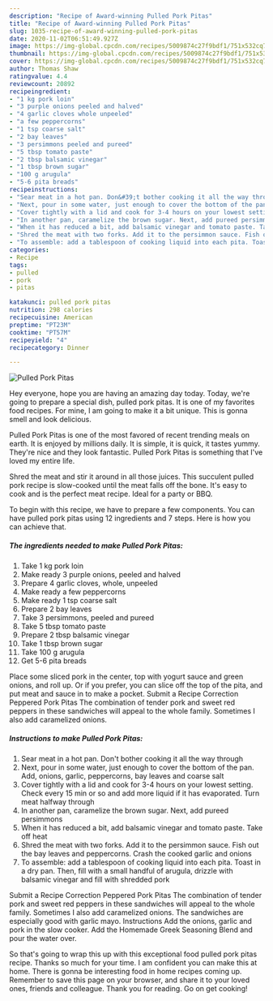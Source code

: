 ```yaml
---
description: "Recipe of Award-winning Pulled Pork Pitas"
title: "Recipe of Award-winning Pulled Pork Pitas"
slug: 1035-recipe-of-award-winning-pulled-pork-pitas
date: 2020-11-02T06:51:49.927Z
image: https://img-global.cpcdn.com/recipes/5009874c27f9bdf1/751x532cq70/pulled-pork-pitas-recipe-main-photo.jpg
thumbnail: https://img-global.cpcdn.com/recipes/5009874c27f9bdf1/751x532cq70/pulled-pork-pitas-recipe-main-photo.jpg
cover: https://img-global.cpcdn.com/recipes/5009874c27f9bdf1/751x532cq70/pulled-pork-pitas-recipe-main-photo.jpg
author: Thomas Shaw
ratingvalue: 4.4
reviewcount: 20892
recipeingredient:
- "1 kg pork loin"
- "3 purple onions peeled and halved"
- "4 garlic cloves whole unpeeled"
- "a few peppercorns"
- "1 tsp coarse salt"
- "2 bay leaves"
- "3 persimmons peeled and pureed"
- "5 tbsp tomato paste"
- "2 tbsp balsamic vinegar"
- "1 tbsp brown sugar"
- "100 g arugula"
- "5-6 pita breads"
recipeinstructions:
- "Sear meat in a hot pan. Don&#39;t bother cooking it all the way through"
- "Next, pour in some water, just enough to cover the bottom of the pan. Add, onions, garlic, peppercorns, bay leaves and coarse salt"
- "Cover tightly with a lid and cook for 3-4 hours on your lowest setting. Check every 15 min or so and add more liquid if it has evaporated. Turn meat halfway through"
- "In another pan, caramelize the brown sugar. Next, add pureed persimmons"
- "When it has reduced a bit, add balsamic vinegar and tomato paste. Take off heat"
- "Shred the meat with two forks. Add it to the persimmon sauce. Fish out the bay leaves and peppercorns. Crash the cooked garlic and onions"
- "To assemble: add a tablespoon of cooking liquid into each pita. Toast in a dry pan. Then, fill with a small handful of arugula, drizzle with balsamic vinegar and fill with shredded pork"
categories:
- Recipe
tags:
- pulled
- pork
- pitas

katakunci: pulled pork pitas 
nutrition: 298 calories
recipecuisine: American
preptime: "PT23M"
cooktime: "PT57M"
recipeyield: "4"
recipecategory: Dinner

---
```



![Pulled Pork Pitas](https://img-global.cpcdn.com/recipes/5009874c27f9bdf1/751x532cq70/pulled-pork-pitas-recipe-main-photo.jpg)

Hey everyone, hope you are having an amazing day today. Today, we're going to prepare a special dish, pulled pork pitas. It is one of my favorites food recipes. For mine, I am going to make it a bit unique. This is gonna smell and look delicious.

Pulled Pork Pitas is one of the most favored of recent trending meals on earth. It is enjoyed by millions daily. It is simple, it is quick, it tastes yummy. They're nice and they look fantastic. Pulled Pork Pitas is something that I've loved my entire life.

Shred the meat and stir it around in all those juices. This succulent pulled pork recipe is slow-cooked until the meat falls off the bone. It&#39;s easy to cook and is the perfect meat recipe. Ideal for a party or BBQ.


To begin with this recipe, we have to prepare a few components. You can have pulled pork pitas using 12 ingredients and 7 steps. Here is how you can achieve that.

<!--inarticleads1-->

##### The ingredients needed to make Pulled Pork Pitas:

1. Take 1 kg pork loin
1. Make ready 3 purple onions, peeled and halved
1. Prepare 4 garlic cloves, whole, unpeeled
1. Make ready a few peppercorns
1. Make ready 1 tsp coarse salt
1. Prepare 2 bay leaves
1. Take 3 persimmons, peeled and pureed
1. Take 5 tbsp tomato paste
1. Prepare 2 tbsp balsamic vinegar
1. Take 1 tbsp brown sugar
1. Take 100 g arugula
1. Get 5-6 pita breads


Place some sliced pork in the center, top with yogurt sauce and green onions, and roll up. Or if you prefer, you can slice off the top of the pita, and put meat and sauce in to make a pocket. Submit a Recipe Correction Peppered Pork Pitas The combination of tender pork and sweet red peppers in these sandwiches will appeal to the whole family. Sometimes I also add caramelized onions. 

<!--inarticleads2-->

##### Instructions to make Pulled Pork Pitas:

1. Sear meat in a hot pan. Don&#39;t bother cooking it all the way through
1. Next, pour in some water, just enough to cover the bottom of the pan. Add, onions, garlic, peppercorns, bay leaves and coarse salt
1. Cover tightly with a lid and cook for 3-4 hours on your lowest setting. Check every 15 min or so and add more liquid if it has evaporated. Turn meat halfway through
1. In another pan, caramelize the brown sugar. Next, add pureed persimmons
1. When it has reduced a bit, add balsamic vinegar and tomato paste. Take off heat
1. Shred the meat with two forks. Add it to the persimmon sauce. Fish out the bay leaves and peppercorns. Crash the cooked garlic and onions
1. To assemble: add a tablespoon of cooking liquid into each pita. Toast in a dry pan. Then, fill with a small handful of arugula, drizzle with balsamic vinegar and fill with shredded pork


Submit a Recipe Correction Peppered Pork Pitas The combination of tender pork and sweet red peppers in these sandwiches will appeal to the whole family. Sometimes I also add caramelized onions. The sandwiches are especially good with garlic mayo. Instructions Add the onions, garlic and pork in the slow cooker. Add the Homemade Greek Seasoning Blend and pour the water over. 

So that's going to wrap this up with this exceptional food pulled pork pitas recipe. Thanks so much for your time. I am confident you can make this at home. There is gonna be interesting food in home recipes coming up. Remember to save this page on your browser, and share it to your loved ones, friends and colleague. Thank you for reading. Go on get cooking!
